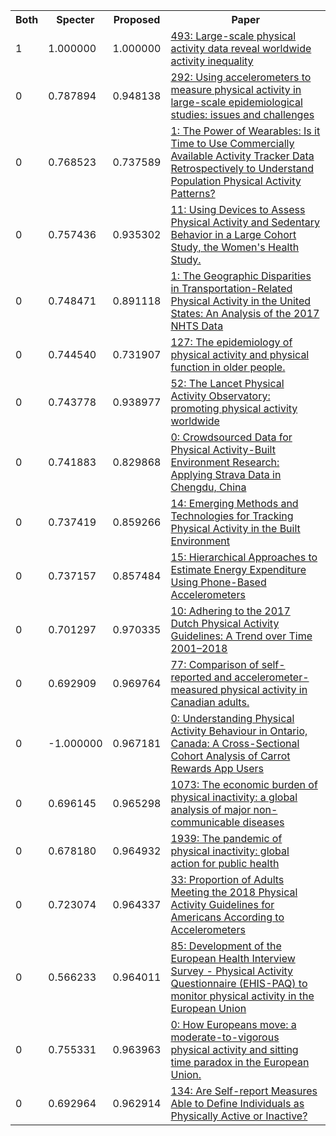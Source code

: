 <html><table><tr>
<th>Both</th>
<th>Specter</th>
<th>Proposed</th>
<th>Paper</th>
</tr>
<tr>
<td>1</td>
<td>1.000000</td>
<td>1.000000</td>
<td><a href="https://www.semanticscholar.org/paper/8824a09e1d12c1a9cb4a5ea2e4ca9d06b19d0990">493: Large-scale physical activity data reveal worldwide activity inequality</a></td>
</tr>
<tr>
<td>0</td>
<td>0.787894</td>
<td>0.948138</td>
<td><a href="https://www.semanticscholar.org/paper/4f904384be8d865260d8f27dfd7a14dccefcee46">292: Using accelerometers to measure physical activity in large-scale epidemiological studies: issues and challenges</a></td>
</tr>
<tr>
<td>0</td>
<td>0.768523</td>
<td>0.737589</td>
<td><a href="https://www.semanticscholar.org/paper/9a820513d6dd7aafeba8d86ee6c05ca437f836b9">1: The Power of Wearables: Is it Time to Use Commercially Available Activity Tracker Data Retrospectively to Understand Population Physical Activity Patterns?</a></td>
</tr>
<tr>
<td>0</td>
<td>0.757436</td>
<td>0.935302</td>
<td><a href="https://www.semanticscholar.org/paper/675399414998b95f01f18124c017cab929285052">11: Using Devices to Assess Physical Activity and Sedentary Behavior in a Large Cohort Study, the Women's Health Study.</a></td>
</tr>
<tr>
<td>0</td>
<td>0.748471</td>
<td>0.891118</td>
<td><a href="https://www.semanticscholar.org/paper/502461448c9eefcdc3d14594127c3d1fc04f1363">1: The Geographic Disparities in Transportation-Related Physical Activity in the United States: An Analysis of the 2017 NHTS Data</a></td>
</tr>
<tr>
<td>0</td>
<td>0.744540</td>
<td>0.731907</td>
<td><a href="https://www.semanticscholar.org/paper/7ce83237c0de61a13dd9f09ef6b201088d2c0493">127: The epidemiology of physical activity and physical function in older people.</a></td>
</tr>
<tr>
<td>0</td>
<td>0.743778</td>
<td>0.938977</td>
<td><a href="https://www.semanticscholar.org/paper/8eb36475d9d445e08a069d1bbe49b6a987f62785">52:   The Lancet Physical Activity Observatory: promoting physical activity worldwide</a></td>
</tr>
<tr>
<td>0</td>
<td>0.741883</td>
<td>0.829868</td>
<td><a href="https://www.semanticscholar.org/paper/7f6871cd98ef39fd12e326cd778cf59c28b42165">0: Crowdsourced Data for Physical Activity-Built Environment Research: Applying Strava Data in Chengdu, China</a></td>
</tr>
<tr>
<td>0</td>
<td>0.737419</td>
<td>0.859266</td>
<td><a href="https://www.semanticscholar.org/paper/d145e1bf7e6fe7a3bb8d40801b75a9fad7572985">14: Emerging Methods and Technologies for Tracking Physical Activity in the Built Environment</a></td>
</tr>
<tr>
<td>0</td>
<td>0.737157</td>
<td>0.857484</td>
<td><a href="https://www.semanticscholar.org/paper/fd189b392787a365a8f34717d1265ac7a2a46167">15: Hierarchical Approaches to Estimate Energy Expenditure Using Phone-Based Accelerometers</a></td>
</tr>
<tr>
<td>0</td>
<td>0.701297</td>
<td>0.970335</td>
<td><a href="https://www.semanticscholar.org/paper/fb0fff68a47f7611f1fc60350cd45b55c7c8c32d">10: Adhering to the 2017 Dutch Physical Activity Guidelines: A Trend over Time 2001–2018</a></td>
</tr>
<tr>
<td>0</td>
<td>0.692909</td>
<td>0.969764</td>
<td><a href="https://www.semanticscholar.org/paper/ebb59dfb434632fe2f91a0353206e0a45c95a403">77: Comparison of self-reported and accelerometer-measured physical activity in Canadian adults.</a></td>
</tr>
<tr>
<td>0</td>
<td>-1.000000</td>
<td>0.967181</td>
<td><a href="https://www.semanticscholar.org/paper/3c3812088abf7945571fa5752990e91b6c0d0dea">0: Understanding Physical Activity Behaviour in Ontario, Canada: A Cross-Sectional Cohort Analysis of Carrot Rewards App Users</a></td>
</tr>
<tr>
<td>0</td>
<td>0.696145</td>
<td>0.965298</td>
<td><a href="https://www.semanticscholar.org/paper/6b4d57fa96110f517af4810ebc7f0915d1af5bd6">1073: The economic burden of physical inactivity: a global analysis of major non-communicable diseases</a></td>
</tr>
<tr>
<td>0</td>
<td>0.678180</td>
<td>0.964932</td>
<td><a href="https://www.semanticscholar.org/paper/15f03df505c1f49bb0cf23d0fbd48ca1c2df4f64">1939: The pandemic of physical inactivity: global action for public health</a></td>
</tr>
<tr>
<td>0</td>
<td>0.723074</td>
<td>0.964337</td>
<td><a href="https://www.semanticscholar.org/paper/a1cf38d97691d627c41d7528e9bd54d39beef97c">33: Proportion of Adults Meeting the 2018 Physical Activity Guidelines for Americans According to Accelerometers</a></td>
</tr>
<tr>
<td>0</td>
<td>0.566233</td>
<td>0.964011</td>
<td><a href="https://www.semanticscholar.org/paper/393c4fdf716772e7ad7ea32c6594dc069c51c655">85: Development of the European Health Interview Survey - Physical Activity Questionnaire (EHIS-PAQ) to monitor physical activity in the European Union</a></td>
</tr>
<tr>
<td>0</td>
<td>0.755331</td>
<td>0.963963</td>
<td><a href="https://www.semanticscholar.org/paper/b803ad79a9f636470c1a026e19efee80c634e410">0: How Europeans move: a moderate-to-vigorous physical activity and sitting time paradox in the European Union.</a></td>
</tr>
<tr>
<td>0</td>
<td>0.692964</td>
<td>0.962914</td>
<td><a href="https://www.semanticscholar.org/paper/ba2ff3abbf84a4f2563ba3194cf6f42ce5db51f3">134: Are Self-report Measures Able to Define Individuals as Physically Active or Inactive?</a></td>
</tr>
</table></html>
